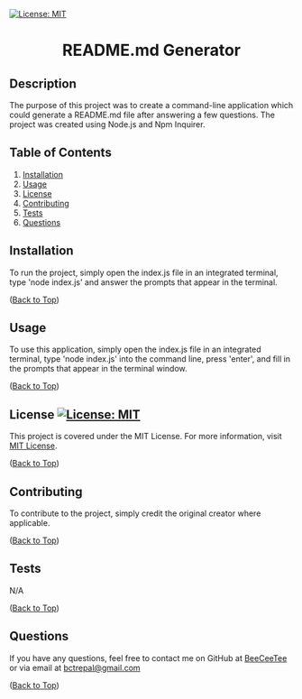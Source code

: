 [![License: MIT](https://img.shields.io/badge/License-MIT-yellow.svg)](https://opensource.org/licenses/MIT)

  # <p align="center">README.md Generator

  ## Description  
  The purpose of this project was to create a command-line application which could generate a README.md file after answering a few questions. The project was created using Node.js and Npm Inquirer.

  ## Table of Contents
  1. [Installation](#installation)
  1. [Usage](#usage)
  1. [License](#license)
  1. [Contributing](#contributing)
  1. [Tests](#tests)
  1. [Questions](#questions)

  ## Installation
  To run the project, simply open the index.js file in an integrated terminal, type 'node index.js' and answer the prompts that appear in the terminal.
     
  ([Back to Top](#table-of-contents))
     
  ## Usage
  To use this application, simply open the index.js file in an integrated terminal, type 'node index.js' into the command line, press 'enter', and fill in the prompts that appear in the terminal window.
     
  ([Back to Top](#table-of-contents))
     
  ## License   [![License: MIT](https://img.shields.io/badge/License-MIT-yellow.svg)](https://opensource.org/licenses/MIT)
  This project is covered under the MIT License. For more information, visit [MIT License](https://opensource.org/licenses/MIT).
     
  ([Back to Top](#title))
     
  ## Contributing
  To contribute to the project, simply credit the original creator where applicable.
     
  ([Back to Top](#table-of-contents))
     
  ## Tests
  N/A
     
  ([Back to Top](#table-of-contents))
     
  ## Questions
  If you have any questions, feel free to contact me on GitHub at [BeeCeeTee](github.com/BeeCeeTee) or via email at bctrepal@gmail.com
     
  ([Back to Top](#table-of-contents))
     
